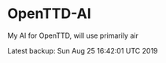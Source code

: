 # OpenTTD-AI
My AI for OpenTTD, will use primarily air

Latest backup: Sun Aug 25 16:42:01 UTC 2019
